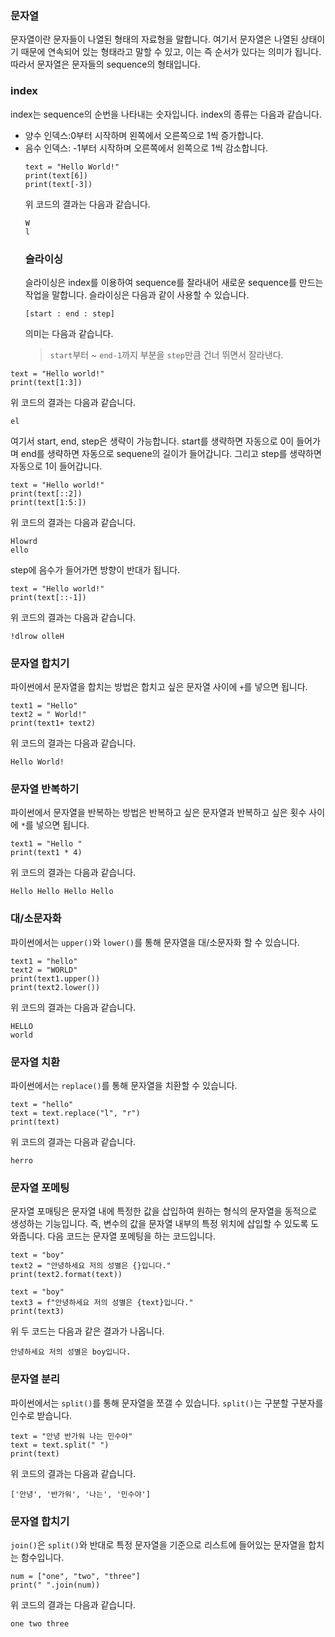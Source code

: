 <h3 id="문자열">문자열</h3>
<p>문자열이란 문자들이 나열된 형태의 자료형을 말합니다. 여기서 문자열은 나열된 상태이기 때문에 연속되어 있는 형태라고 말할 수 있고, 이는 즉 순서가 있다는 의미가 됩니다. 따라서 문자열은 문자들의 sequence의 형태입니다.</p>
<h3 id="index">index</h3>
<p>index는 sequence의 순번을 나타내는 숫자입니다. index의 종류는 다음과 같습니다.</p>
<ul>
<li>양수 인덱스:0부터 시작하며 왼쪽에서 오른쪽으로 1씩 증가합니다.</li>
<li>음수 인덱스: -1부터 시작하며 오른쪽에서 왼쪽으로 1씩 감소합니다.<pre><code class="language-python">text = &quot;Hello World!&quot;
print(text[6])
print(text[-3])</code></pre>
위 코드의 결과는 다음과 같습니다.<pre><code>W
l</code></pre><h3 id="슬라이싱">슬라이싱</h3>
슬라이싱은 index를 이용하여 sequence를 잘라내어 새로운 sequence를 만드는 작업을 말합니다. 슬라이싱은 다음과 같이 사용할 수 있습니다.<pre><code>[start : end : step]</code></pre>의미는 다음과 같습니다.<blockquote>
<p><code>start</code>부터 ~ <code>end-1</code>까지 부분을 <code>step</code>만큼 건너 뛰면서 잘라낸다.</p>
</blockquote>
</li>
</ul>
<pre><code class="language-python">text = &quot;Hello world!&quot;
print(text[1:3])</code></pre>
<p>위 코드의 결과는 다음과 같습니다.</p>
<pre><code>el</code></pre><p>여기서 start, end, step은 생략이 가능합니다. start를 생략하면 자동으로 0이 들어가며 end를 생략하면 자동으로 sequene의 길이가 들어갑니다. 그리고 step를 생략하면 자동으로 1이 들어갑니다.</p>
<pre><code class="language-python">text = &quot;Hello world!&quot;
print(text[::2])
print(text[1:5:])</code></pre>
<p>위 코드의 결과는 다음과 같습니다.</p>
<pre><code>Hlowrd
ello</code></pre><p>step에 음수가 들어가면 방향이 반대가 됩니다.</p>
<pre><code class="language-python">text = &quot;Hello world!&quot;
print(text[::-1])</code></pre>
<p>위 코드의 결과는 다음과 같습니다.</p>
<pre><code>!dlrow olleH</code></pre><h3 id="문자열-합치기">문자열 합치기</h3>
<p>파이썬에서 문자열을 합치는 방법은 합치고 싶은 문자열 사이에 <code>+</code>를 넣으면 됩니다.</p>
<pre><code class="language-python">text1 = &quot;Hello&quot;
text2 = &quot; World!&quot;
print(text1+ text2)</code></pre>
<p>위 코드의 결과는 다음과 같습니다.</p>
<pre><code>Hello World!</code></pre><h3 id="문자열-반복하기">문자열 반복하기</h3>
<p>파이썬에서 문자열을 반복하는 방법은 반복하고 싶은 문자열과 반복하고 싶은 횟수 사이에 <code>*</code>를 넣으면 됩니다.</p>
<pre><code class="language-python">text1 = &quot;Hello &quot;
print(text1 * 4)</code></pre>
<p>위 코드의 결과는 다음과 같습니다.</p>
<pre><code>Hello Hello Hello Hello </code></pre><h3 id="대소문자화">대/소문자화</h3>
<p>파이썬에서는 <code>upper()</code>와 <code>lower()</code>를 통해 문자열을 대/소문자화 할 수 있습니다.</p>
<pre><code class="language-python">text1 = &quot;hello&quot;
text2 = &quot;WORLD&quot;
print(text1.upper())
print(text2.lower())</code></pre>
<p>위 코드의 결과는 다음과 같습니다.</p>
<pre><code>HELLO
world</code></pre><h3 id="문자열-치환">문자열 치환</h3>
<p>파이썬에서는 <code>replace()</code>를 통해 문자열을 치환할 수 있습니다.</p>
<pre><code class="language-python">text = &quot;hello&quot;
text = text.replace(&quot;l&quot;, &quot;r&quot;)
print(text)</code></pre>
<p>위 코드의 결과는 다음과 같습니다.</p>
<pre><code>herro</code></pre><h3 id="문자열-포메팅">문자열 포메팅</h3>
<p>문자열 포매팅은 문자열 내에 특정한 값을 삽입하여 원하는 형식의 문자열을 동적으로 생성하는 기능입니다. 즉, 변수의 값을 문자열 내부의 특정 위치에 삽입할 수 있도록 도와줍니다. 다음 코드는 문자열 포메팅을 하는 코드입니다.</p>
<pre><code class="language-python">text = &quot;boy&quot;
text2 = &quot;안녕하세요 저의 성별은 {}입니다.&quot;
print(text2.format(text))</code></pre>
<pre><code class="language-python">text = &quot;boy&quot;
text3 = f&quot;안녕하세요 저의 성별은 {text}입니다.&quot;
print(text3)</code></pre>
<p>위 두 코드는 다음과 같은 결과가 나옵니다.</p>
<pre><code>안녕하세요 저의 성별은 boy입니다.</code></pre><h3 id="문자열-분리">문자열 분리</h3>
<p>파이썬에서는 <code>split()</code>를 통해 문자열을 쪼갤 수 있습니다. <code>split()</code>는 구분할 구분자를 인수로 받습니다.</p>
<pre><code class="language-python">text = &quot;안녕 반가워 나는 민수야&quot;
text = text.split(&quot; &quot;)
print(text)</code></pre>
<p>위 코드의 결과는 다음과 같습니다.</p>
<pre><code>['안녕', '반가워', '나는', '민수야']</code></pre><h3 id="문자열-합치기-1">문자열 합치기</h3>
<p><code>join()</code>은 <code>split()</code>와 반대로 특정 문자열을 기준으로 리스트에 들어있는 문자열을 합치는 함수입니다.</p>
<pre><code class="language-python">num = [&quot;one&quot;, &quot;two&quot;, &quot;three&quot;]
print(&quot; &quot;.join(num))
</code></pre>
<p>위 코드의 결과는 다음과 같습니다.</p>
<pre><code>one two three</code></pre>